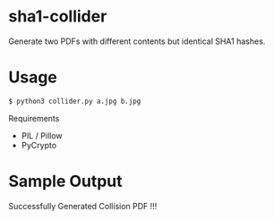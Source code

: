 # sha1-collider
Generate two PDFs with different contents but identical SHA1 hashes.

# Usage
```sh
$ python3 collider.py a.jpg b.jpg
```
Requirements
- PIL / Pillow
- PyCrypto


# Sample Output
Successfully Generated Collision PDF !!!
